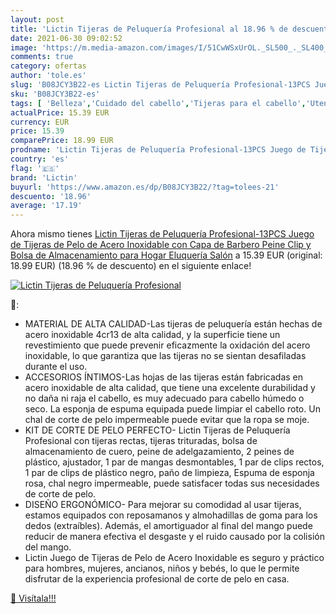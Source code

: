 ```yaml
---
layout: post
title: 'Lictin Tijeras de Peluquería Profesional al 18.96 % de descuento'
date: 2021-06-30 09:02:52
image: 'https://m.media-amazon.com/images/I/51CwWSxUrOL._SL500_._SL400_.jpg'
comments: true
category: ofertas
author: 'tole.es'
slug: 'B08JCY3B22-es Lictin Tijeras de Peluquería Profesional-13PCS Juego de...'
sku: 'B08JCY3B22-es'
tags: [ 'Belleza','Cuidado del cabello','Tijeras para el cabello','Utensilios para corte de pelo','lictin','tijeras', ]
actualPrice: 15.39 EUR
currency: EUR
price: 15.39
comparePrice: 18.99 EUR
prodname: 'Lictin Tijeras de Peluquería Profesional-13PCS Juego de Tijeras de Pelo de Acero Inoxidable con Capa de Barbero  Peine  Clip y Bolsa de Almacenamiento para Hogar  Eluquería  Salón'
country: 'es'
flag: '🇪🇸'
brand: 'Lictin'
buyurl: 'https://www.amazon.es/dp/B08JCY3B22/?tag=tolees-21'
descuento: '18.96'
average: '17.19'
---
```


Ahora mismo tienes [Lictin Tijeras de Peluquería Profesional-13PCS Juego de Tijeras de Pelo de Acero Inoxidable con Capa de Barbero  Peine  Clip y Bolsa de Almacenamiento para Hogar  Eluquería  Salón](https://www.amazon.es/dp/B08JCY3B22/?tag=tolees-21) a 15.39 EUR (original: 18.99 EUR) (18.96 %  de descuento) en el siguiente enlace!

[![Lictin Tijeras de Peluquería Profesional](https://m.media-amazon.com/images/I/51CwWSxUrOL._SL500_._SL400_.jpg)](https://www.amazon.es/dp/B08JCY3B22/?tag=tolees-21)

🔎:

- MATERIAL DE ALTA CALIDAD-Las tijeras de peluquería están hechas de acero inoxidable 4cr13 de alta calidad, y la superficie tiene un revestimiento que puede prevenir eficazmente la oxidación del acero inoxidable, lo que garantiza que las tijeras no se sientan desafiladas durante el uso.
- ACCESORIOS ÍNTIMOS-Las hojas de las tijeras están fabricadas en acero inoxidable de alta calidad, que tiene una excelente durabilidad y no daña ni raja el cabello, es muy adecuado para cabello húmedo o seco. La esponja de espuma equipada puede limpiar el cabello roto. Un chal de corte de pelo impermeable puede evitar que la ropa se moje.
- KIT DE CORTE DE PELO PERFECTO- Lictin Tijeras de Peluquería Profesional con tijeras rectas, tijeras trituradas, bolsa de almacenamiento de cuero, peine de adelgazamiento, 2 peines de plástico, ajustador, 1 par de mangas desmontables, 1 par de clips rectos, 1 par de clips de plástico negro, paño de limpieza, Espuma de esponja rosa, chal negro impermeable, puede satisfacer todas sus necesidades de corte de pelo.
- DISEÑO ERGONÓMICO- Para mejorar su comodidad al usar tijeras, estamos equipados con reposamanos y almohadillas de goma para los dedos (extraíbles). Además, el amortiguador al final del mango puede reducir de manera efectiva el desgaste y el ruido causado por la colisión del mango.
- Lictin Juego de Tijeras de Pelo de Acero Inoxidable es seguro y práctico para hombres, mujeres, ancianos, niños y bebés, lo que le permite disfrutar de la experiencia profesional de corte de pelo en casa.

[🛒 Visítala!!!](https://www.amazon.es/dp/B08JCY3B22/?tag=tolees-21)
